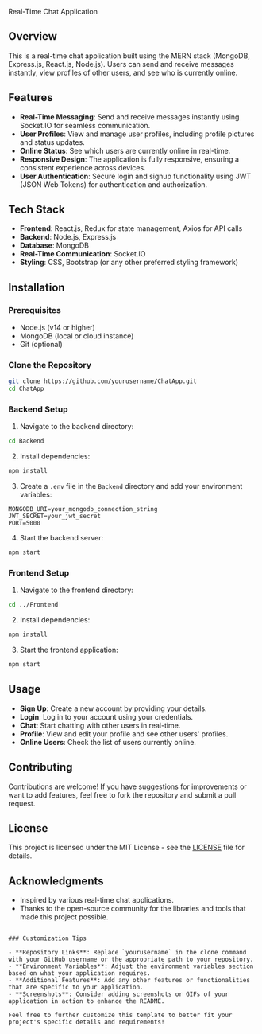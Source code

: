 Real-Time Chat Application

## Overview

This is a real-time chat application built using the MERN stack (MongoDB, Express.js, React.js, Node.js). Users can send and receive messages instantly, view profiles of other users, and see who is currently online.

## Features

- **Real-Time Messaging**: Send and receive messages instantly using Socket.IO for seamless communication.
- **User Profiles**: View and manage user profiles, including profile pictures and status updates.
- **Online Status**: See which users are currently online in real-time.
- **Responsive Design**: The application is fully responsive, ensuring a consistent experience across devices.
- **User Authentication**: Secure login and signup functionality using JWT (JSON Web Tokens) for authentication and authorization.

## Tech Stack

- **Frontend**: React.js, Redux for state management, Axios for API calls
- **Backend**: Node.js, Express.js
- **Database**: MongoDB
- **Real-Time Communication**: Socket.IO
- **Styling**: CSS, Bootstrap (or any other preferred styling framework)

## Installation

### Prerequisites

- Node.js (v14 or higher)
- MongoDB (local or cloud instance)
- Git (optional)

### Clone the Repository

```bash
git clone https://github.com/yourusername/ChatApp.git
cd ChatApp
```

### Backend Setup

1. Navigate to the backend directory:

```bash
cd Backend
```

2. Install dependencies:

```bash
npm install
```

3. Create a `.env` file in the `Backend` directory and add your environment variables:

```dotenv
MONGODB_URI=your_mongodb_connection_string
JWT_SECRET=your_jwt_secret
PORT=5000
```

4. Start the backend server:

```bash
npm start
```

### Frontend Setup

1. Navigate to the frontend directory:

```bash
cd ../Frontend
```

2. Install dependencies:

```bash
npm install
```

3. Start the frontend application:

```bash
npm start
```

## Usage

- **Sign Up**: Create a new account by providing your details.
- **Login**: Log in to your account using your credentials.
- **Chat**: Start chatting with other users in real-time.
- **Profile**: View and edit your profile and see other users' profiles.
- **Online Users**: Check the list of users currently online.

## Contributing

Contributions are welcome! If you have suggestions for improvements or want to add features, feel free to fork the repository and submit a pull request.

## License

This project is licensed under the MIT License - see the [LICENSE](LICENSE) file for details.

## Acknowledgments

- Inspired by various real-time chat applications.
- Thanks to the open-source community for the libraries and tools that made this project possible.

```

### Customization Tips

- **Repository Links**: Replace `yourusername` in the clone command with your GitHub username or the appropriate path to your repository.
- **Environment Variables**: Adjust the environment variables section based on what your application requires.
- **Additional Features**: Add any other features or functionalities that are specific to your application.
- **Screenshots**: Consider adding screenshots or GIFs of your application in action to enhance the README.

Feel free to further customize this template to better fit your project's specific details and requirements!
